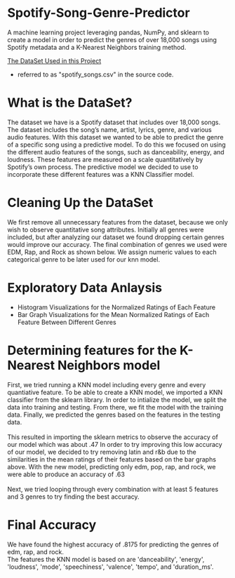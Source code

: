 # Spotify-Song-Genre-Predictor
A machine learning project leveraging pandas, NumPy, and sklearn to create a model in order to predict the genres of over 18,000 songs using Spotify metadata and a K-Nearest Neighbors training method.

[The DataSet Used in this Project](https://www.kaggle.com/datasets/imuhammad/audio-features-and-lyrics-of-spotify-songs?resource=download) <br>
- referred to as "spotify_songs.csv" in the source code.

# What is the DataSet? <br>
The dataset we have is a Spotify dataset that includes over 18,000 songs. The dataset includes the
song’s name, artist, lyrics, genre, and various audio features. With this dataset we wanted to be able
to predict the genre of a specific song using a predictive model. To do this we focused on using the
different audio features of the songs, such as danceability, energy, and loudness. These features are
measured on a scale quantitatively by Spotify’s own process. The predictive model we decided to
use to incorporate these different features was a KNN Classifier model.

# Cleaning Up the DataSet <br>
We first remove all unnecessary features from the dataset, because we only wish to observe
quantitative song attributes.
Initially all genres were included, but after analyzing our dataset we found dropping certain genres
would improve our accuracy.
The final combination of genres we used were EDM, Rap, and Rock as shown below.
We assign numeric values to each categorical genre to be later used for our knn model.

# Exploratory Data Anlaysis
- Histogram Visualizations for the Normalized Ratings of Each Feature
- Bar Graph Visualizations for the Mean Normalized Ratings of Each Feature Between Different Genres

# Determining features for the K-Nearest Neighbors model
First, we tried running a KNN model including every genre and every quantiative feature.
To be able to create a KNN model, we imported a KNN classifier from the sklearn library.
In order to intialize the model, we split the data into training and testing.
From there, we fit the model with the training data.
Finally, we predicted the genres based on the features in the testing data.
<br>
<br>
This resulted in importing the sklearn metrics to observe the accuracy of our model which was about .47
In order to try improving this low accuracy of our model, we decided to try removing latin and r&b
due to the similarities in the mean ratings of their features based on the bar graphs above.
With the new model, predicting only edm, pop, rap, and rock, we were able to produce an accuracy
of .63
<br>
<br>
Next, we tried looping through every combination with at least 5 features and 3 genres to try
finding the best accuracy.
<br>
# Final Accuracy
We have found the highest accuracy of .8175 for predicting the genres of edm, rap, and rock. <br>
The features the KNN model is based on are 'danceability', 'energy', 'loudness', 'mode',
'speechiness', 'valence', 'tempo', and 'duration_ms'. 

